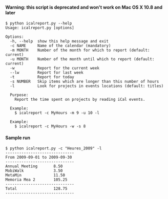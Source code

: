 #### Warning: this script is deprecated and won't work on Mac OS X 10.8 and later

	$ python icalreport.py --help
	Usage: icalreport.py [options]

	Options:
	  -h, --help  show this help message and exit
	  -c NAME     Name of the calendar (mandatory)
	  -m MONTH    Number of the month for which to report (default: current)
	  -u MONTH    Number of the month until which to report (default: current)
	  -w          Report for the current week
	  --lw        Report for last week
	  -t          Report for today
	  -s NUMBER   Skip items which are longer than this number of hours
	  -l          Look for projects in events locations (default: titles)

	  Purpose:
	    Report the time spent on projects by reading iCal events.

	  Example:
	    $ icalreport -c MyHours -m 9 -u 10 -l

	  Example:
	    $ icalreport -c MyHours -w -s 8

#### Sample run

	$ python icalreport.py -c "Heures_2009" -l
	------------------------------
	From 2009-09-01 to 2009-09-30
	------------------------------
	Annual Meeting       8.50
	MobiWalk             3.50
	MetaMin              11.50
	Memoria Mea 2        105.25
	------------------------------
	Total                128.75
	------------------------------
